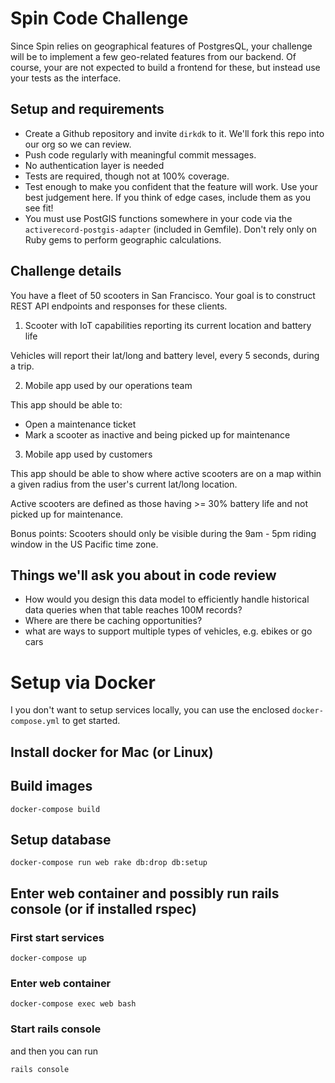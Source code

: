 # Spin Code Challenge

Since Spin relies on geographical features of PostgresQL, your challenge will be to implement a few geo-related features from our backend. Of course, your are not expected to build a frontend for these, but instead use your tests as the interface.

## Setup and requirements

* Create a Github repository and invite `dirkdk` to it. We'll fork this repo into our org so we can review.
* Push code regularly with meaningful commit messages.
* No authentication layer is needed
* Tests are required, though not at 100% coverage.
* Test enough to make you confident that the feature will work. Use your best judgement here. If you think of edge cases, include them as you see fit!
* You must use PostGIS functions somewhere in your code via the `activerecord-postgis-adapter` (included in Gemfile). Don't rely only on Ruby gems to perform geographic calculations.

## Challenge details

You have a fleet of 50 scooters in San Francisco. Your goal is to construct REST API endpoints and responses for these clients.

1. Scooter with IoT capabilities reporting its current location and battery life

Vehicles will report their lat/long and battery level, every 5 seconds, during a trip.

2. Mobile app used by our operations team

This app should be able to:

* Open a maintenance ticket
* Mark a scooter as inactive and being picked up for maintenance

3. Mobile app used by customers

This app should be able to show where active scooters are on a map within a given radius from the user's current lat/long location.

Active scooters are defined as those having >= 30% battery life and not picked up for maintenance.

Bonus points: Scooters should only be visible during the 9am - 5pm riding window in the US Pacific time zone.


## Things we'll ask you about in code review

* How would you design this data model to efficiently handle historical data queries when that table reaches 100M records?
* Where are there be caching opportunities?
* what are ways to support multiple types of vehicles, e.g. ebikes or go cars

# Setup via Docker

I you don't want to setup services locally, you can use the enclosed `docker-compose.yml` to get started.

## Install docker for Mac (or Linux)

## Build images

`docker-compose build`

## Setup database

`docker-compose run web rake db:drop db:setup`

## Enter web container and possibly run rails console (or if installed rspec)

### First start services
`docker-compose up`

### Enter web container
`docker-compose exec web bash`

### Start rails console
and then you can run

`rails console`
